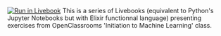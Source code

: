 [![Run in Livebook](https://livebook.dev/badge/v1/gray.svg)](https://livebook.dev/run?url=https%3A%2F%2Fraw.githubusercontent.com%2FSancxo%2Foc_livebooks%2Fmain%2Foc_linear_regression_livebook.livemd)
This is a series of Livebooks (equivalent to Python's Jupyter Notebooks but with Elixir functionnal language) presenting exercises from OpenClassrooms 'Initiation to Machine Learning' class. 